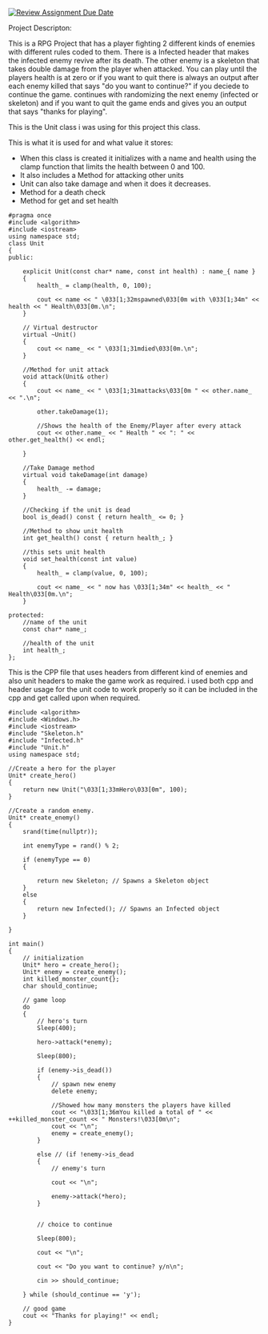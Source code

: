 [![Review Assignment Due Date](https://classroom.github.com/assets/deadline-readme-button-24ddc0f5d75046c5622901739e7c5dd533143b0c8e959d652212380cedb1ea36.svg)](https://classroom.github.com/a/UqIUAt8b)

Project Descripton:

This is a RPG Project that has a player fighting 2 different kinds of enemies with different rules coded to them. There is a Infected header that makes the infected enemy revive after its death. The other enemy is a skeleton that takes double damage from the player when attacked. You can play until the players health is at zero or if you want to quit there is always an output after each enemy killed that says "do you want to continue?" if you deciede to continue the game. continues with randomizing the next enemy (infected or skeleton) and if you want to quit the game ends and gives you an output that says "thanks for playing".

This is the Unit class i was using for this project this class.

This is what it is used for and what value it stores:
- When this class is created it initializes with a name and health using the clamp function that limits the health between 0 and 100.
- It also includes a Method for attacking other units
- Unit can also take damage and when it does it decreases.
- Method for a death check
- Method for get and set health

```
#pragma once
#include <algorithm>
#include <iostream>
using namespace std;
class Unit
{
public:

    explicit Unit(const char* name, const int health) : name_{ name }
    {
        health_ = clamp(health, 0, 100);

        cout << name << " \033[1;32mspawned\033[0m with \033[1;34m" << health << " Health\033[0m.\n";
    }

    // Virtual destructor
    virtual ~Unit()
    {
        cout << name_ << " \033[1;31mdied\033[0m.\n";
    }

    //Method for unit attack
    void attack(Unit& other)
    {
        cout << name_ << " \033[1;31mattacks\033[0m " << other.name_ << ".\n";

        other.takeDamage(1);

        //Shows the health of the Enemy/Player after every attack
        cout << other.name_ << " Health " << ": " << other.get_health() << endl;

    }

    //Take Damage method
    virtual void takeDamage(int damage)
    {
        health_ -= damage;
    }

    //Checking if the unit is dead
    bool is_dead() const { return health_ <= 0; }

    //Method to show unit health
    int get_health() const { return health_; }

    //this sets unit health
    void set_health(const int value)
    {
        health_ = clamp(value, 0, 100);

        cout << name_ << " now has \033[1;34m" << health_ << " Health\033[0m.\n";
    }

protected:
    //name of the unit
    const char* name_;

    //health of the unit
    int health_;
};
```

This is the CPP file that uses headers from different kind of enemies and also unit headers to make the game work as required.
i used both cpp and header usage for the unit code to work properly so it can be included in the cpp and get called upon when required.

```
#include <algorithm>
#include <Windows.h>
#include <iostream>
#include "Skeleton.h"
#include "Infected.h"
#include "Unit.h"
using namespace std;

//Create a hero for the player
Unit* create_hero()
{
    return new Unit("\033[1;33mHero\033[0m", 100);
}

//Create a random enemy.
Unit* create_enemy()
{
    srand(time(nullptr));

    int enemyType = rand() % 2;

    if (enemyType == 0) 
    {

        return new Skeleton; // Spawns a Skeleton object
    }
    else 
    {
        return new Infected(); // Spawns an Infected object
    }
   
}

int main()
{
    // initialization
    Unit* hero = create_hero();
    Unit* enemy = create_enemy();
    int killed_monster_count{};
    char should_continue;

    // game loop
    do
    {
        // hero's turn
        Sleep(400);

        hero->attack(*enemy);
        
        Sleep(800);

        if (enemy->is_dead())
        {
            // spawn new enemy
            delete enemy;

            //Showed how many monsters the players have killed
            cout << "\033[1;36mYou killed a total of " << ++killed_monster_count << " Monsters!\033[0m\n";
            cout << "\n";
            enemy = create_enemy();
        }

        else // (if !enemy->is_dead
        {
            // enemy's turn

            cout << "\n";

            enemy->attack(*hero);
        }


        // choice to continue

        Sleep(800);

        cout << "\n";

        cout << "Do you want to continue? y/n\n";

        cin >> should_continue;

    } while (should_continue == 'y');

    // good game
    cout << "Thanks for playing!" << endl;
}
```




